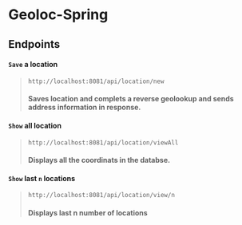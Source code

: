 # Geoloc-Spring
## Endpoints
#### `Save` a location 
> `http://localhost:8081/api/location/new`
> #### Saves location and complets a reverse geolookup and sends address information in response.


#### `Show` all location
>  `http://localhost:8081/api/location/viewAll`
> #### Displays all the coordinats in the databse.

#### `Show` last  `n` locations
> `http://localhost:8081/api/location/view/n`
> #### Displays last n number of locations
